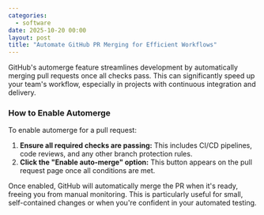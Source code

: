 ```yaml
---
categories:
  - software
date: 2025-10-20 00:00
layout: post
title: "Automate GitHub PR Merging for Efficient Workflows"
---
```


GitHub's automerge feature streamlines development by automatically merging pull requests once all checks pass. This can significantly speed up your team's workflow, especially in projects with continuous integration and delivery.

### How to Enable Automerge

To enable automerge for a pull request:

1.  **Ensure all required checks are passing:** This includes CI/CD pipelines, code reviews, and any other branch protection rules.
2.  **Click the "Enable auto-merge" option:** This button appears on the pull request page once all conditions are met.

Once enabled, GitHub will automatically merge the PR when it's ready, freeing you from manual monitoring. This is particularly useful for small, self-contained changes or when you're confident in your automated testing.
